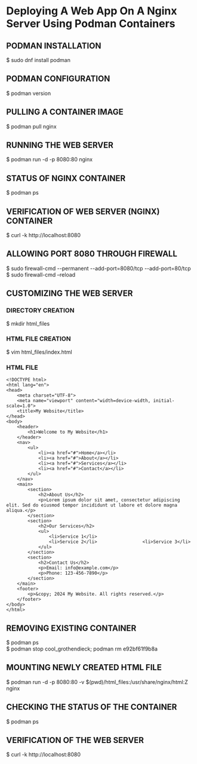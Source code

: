 # Deploying A Web App On A Nginx Server Using Podman Containers #

## PODMAN INSTALLATION ##
 	 	 	 	 	 	 	 	 	 	 	 	      
$ sudo dnf install podman 	 	 	 	 	 	 	 	 
 	               
 
 	                                                                                                                                      
## PODMAN CONFIGURATION ## 	 	 	 	 	 	 
 	 	    	 	 	 	 	 	 	 	 	                   
$ podman version 	 	 	 	 	 	 	 	 	 
 	 
  
## PULLING A CONTAINER IMAGE ## 
$ podman pull nginx  	 
 	 	 	 	 	 	 	 	 	 
  
 
 
 
## RUNNING THE WEB SERVER ##
$ podman run -d -p 8080:80 nginx 
  
## STATUS OF NGINX CONTAINER ## 
$ podman ps 
  
## VERIFICATION OF WEB SERVER (NGINX) CONTAINER ## 
$ curl -k http://localhost:8080 
  
 
 	 	 	 	 	 	 	 	 	 	 	 	 
## ALLOWING PORT 8080 THROUGH FIREWALL ## 
$ sudo firewall-cmd --permanent --add-port=8080/tcp --add-port=80/tcp                                                                $ sudo firewall-cmd –reload 
 
 
  
## CUSTOMIZING THE WEB SERVER ##
### DIRECTORY CREATION ###
$ mkdir html_files 	 	 	 	 	 	 	 	 
 
  
### HTML FILE CREATION ###	 	 	 	 	 	 	 	 	      
$ vim html_files/index.html 	 	 	 	 	 	 	 
 
  
### HTML FILE ###
``` 	 	 	 	 	 	 	 	 	 	            
<!DOCTYPE html> 
<html lang="en"> 
<head> 
    <meta charset="UTF-8"> 
    <meta name="viewport" content="width=device-width, initial-scale=1.0"> 
    <title>My Website</title> 
</head> 
<body> 
    <header> 
        <h1>Welcome to My Website</h1> 
    </header> 
    <nav> 
        <ul> 
            <li><a href="#">Home</a></li> 
            <li><a href="#">About</a></li> 
            <li><a href="#">Services</a></li> 
            <li><a href="#">Contact</a></li> 
        </ul> 
    </nav> 
    <main> 
        <section> 
            <h2>About Us</h2> 
            <p>Lorem ipsum dolor sit amet, consectetur adipiscing elit. Sed do eiusmod tempor incididunt ut labore et dolore magna aliqua.</p> 
        </section> 
        <section> 
            <h2>Our Services</h2> 
            <ul> 
                <li>Service 1</li> 
                <li>Service 2</li>                 <li>Service 3</li> 
            </ul> 
        </section> 
        <section> 
            <h2>Contact Us</h2> 
            <p>Email: info@example.com</p> 
            <p>Phone: 123-456-7890</p> 
        </section> 
    </main> 
    <footer> 
        <p>&copy; 2024 My Website. All rights reserved.</p> 
    </footer> 
</body> 
</html>
```
## REMOVING EXISTING CONTAINER ##
$ podman ps 	 	 	 	 	 	 	 	 	 	 
$ podman stop cool_grothendieck; podman rm e92bf61f9b8a 
  
## MOUNTING NEWLY CREATED HTML FILE ## 
$ podman run -d -p 8080:80 -v $(pwd)/html_files:/usr/share/nginx/html:Z nginx 
 
 
 	 	 	 	 	 	 	 	 	 	 	 
 	 	 	 	 	 	 	 	 	 	 	              
## CHECKING THE STATUS OF THE CONTAINER ##  	 	 
 	 	 	 	 	 	 	 	 	 	                          
$ podman ps 	 	 	 	 	 	 	 	 	 
 
 
 	 	 	 	 	 	 	 	 	 	 	              
## VERIFICATION OF THE WEB SERVER ## 	 	 	 	 
 	 	 	 	 	 	 	 	 	 	 	 	      
$ curl -k http://localhost:8080 	 	 	 	 	 	 	 
 
 



